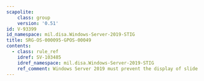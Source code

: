 ```yaml
---
scapolite:
    class: group
    version: '0.51'
id: V-93399
id_namespace: mil.disa.Windows-Server-2019-STIG
title: SRG-OS-000095-GPOS-00049
contents:
  - class: rule_ref
    idref: SV-103485
    idref_namespace: mil.disa.Windows-Server-2019-STIG
    ref_comment: Windows Server 2019 must prevent the display of slide shows ...
---
```


